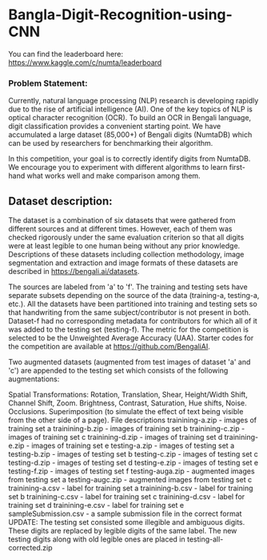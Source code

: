 # Bangla-Digit-Recognition-using-CNN


You can find the leaderboard here: https://www.kaggle.com/c/numta/leaderboard

### Problem Statement:
Currently, natural language processing (NLP) research is developing rapidly due to the rise of artificial intelligence (AI). One of the key topics of NLP is optical character recognition (OCR). To build an OCR in Bengali language, digit classification provides a convenient starting point. We have accumulated a large dataset (85,000+) of Bengali digits (NumtaDB) which can be used by researchers for benchmarking their algorithm.

In this competition, your goal is to correctly identify digits from NumtaDB. We encourage you to experiment with different algorithms to learn first-hand what works well and make comparison among them.



## Dataset description:
The dataset is a combination of six datasets that were gathered from different sources and at different times. However, each of them was checked rigorously under the same evaluation criterion so that all digits were at least legible to one human being without any prior knowledge. Descriptions of these datasets including collection methodology, image segmentation and extraction and image formats of these datasets are described in https://bengali.ai/datasets.

The sources are labeled from 'a' to 'f'. The training and testing sets have separate subsets depending on the source of the data (training-a, testing-a, etc.). All the datasets have been partitioned into training and testing sets so that handwriting from the same subject/contributor is not present in both. Dataset-f had no corresponding metadata for contributors for which all of it was added to the testing set (testing-f). The metric for the competition is selected to be the Unweighted Average Accuracy (UAA). Starter codes for the competition are available at https://github.com/BengaliAI.

Two augmented datasets (augmented from test images of dataset 'a' and 'c') are appended to the testing set which consists of the following augmentations:

Spatial Transformations: Rotation, Translation, Shear, Height/Width Shift, Channel Shift, Zoom.
Brightness, Contrast, Saturation, Hue shifts, Noise.
Occlusions.
Superimposition (to simulate the effect of text being visible from the other side of a page).
File descriptions
trainining-a.zip - images of training set a
trainining-b.zip - images of training set b
trainining-c.zip - images of training set c
trainining-d.zip - images of training set d
trainining-e.zip - images of training set e
testing-a.zip - images of testing set a
testing-b.zip - images of testing set b
testing-c.zip - images of testing set c
testing-d.zip - images of testing set d
testing-e.zip - images of testing set e
testing-f.zip - images of testing set f
testing-auga.zip - augmented images from testing set a
testing-augc.zip - augmented images from testing set c
trainining-a.csv - label for training set a
trainining-b.csv - label for training set b
trainining-c.csv - label for training set c
trainining-d.csv - label for training set d
trainining-e.csv - label for training set e
sampleSubmission.csv - a sample submission file in the correct format
UPDATE: The testing set consisted some illegible and ambiguous digits. These digits are replaced by legible digits of the same label. The new testing digits along with old legible ones are placed in testing-all-corrected.zip

